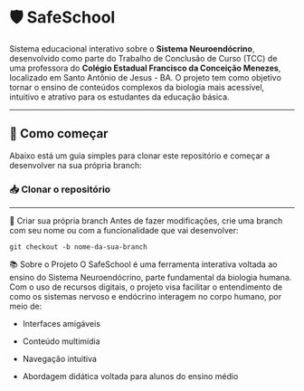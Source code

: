 # 🛡️ SafeSchool

Sistema educacional interativo sobre o **Sistema Neuroendócrino**, desenvolvido como parte do Trabalho de Conclusão de Curso (TCC) de uma professora do **Colégio Estadual Francisco da Conceição Menezes**, localizado em Santo Antônio de Jesus - BA. O projeto tem como objetivo tornar o ensino de conteúdos complexos da biologia mais acessível, intuitivo e atrativo para os estudantes da educação básica.

---

## 🚀 Como começar

Abaixo está um guia simples para clonar este repositório e começar a desenvolver na sua própria branch:

### 📥 Clonar o repositório

---
🌿 Criar sua própria branch
Antes de fazer modificações, crie uma branch com seu nome ou com a funcionalidade que vai desenvolver:
```
git checkout -b nome-da-sua-branch
```

📚 Sobre o Projeto
O SafeSchool é uma ferramenta interativa voltada ao ensino do Sistema Neuroendócrino, parte fundamental da biologia humana. Com o uso de recursos digitais, o projeto visa facilitar o entendimento de como os sistemas nervoso e endócrino interagem no corpo humano, por meio de:

- Interfaces amigáveis

- Conteúdo multimídia

- Navegação intuitiva

- Abordagem didática voltada para alunos do ensino médio
